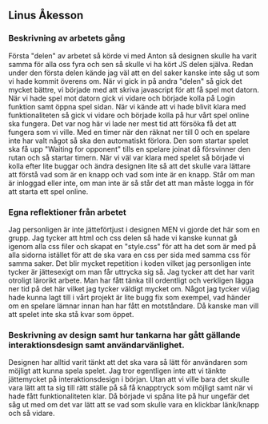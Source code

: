 ## Linus Åkesson

### Beskrivning av arbetets gång 
Första "delen" av arbetet så körde vi med Anton så designen skulle ha varit samma för alla oss fyra och sen så skulle
vi ha kört JS delen själva. Redan under den första delen kände jag väl att en del saker kanske inte såg ut som vi 
hade kommit överens om. När vi gick in på andra "delen" så gick det mycket bättre, vi började med att skriva javascript
för att få spel mot datorn. När vi hade spel mot datorn gick vi vidare och började kolla på Login funktion samt öppna 
spel sidan. När vi kände att vi hade blivit klara med funktionaliteten så gick vi vidare och började kolla på hur vårt
spel online ska fungera. Det var nog här vi lade ner mest tid att försöka få det att fungera som vi ville. Med en timer
när den räknat ner till 0 och en spelare inte har valt något så ska den automatiskt förlora. Den som startar spelet ska
få upp "Waiting for opponent" tills en spelare joinat då försvinner den rutan och så startar timern. När vi väl var
klara med spelet så började vi kolla efter lite buggar och ändra designen lite så att det skulle vara lättare att förstå
vad som är en knapp och vad som inte är en knapp. Står om man är inloggad eller inte, om man inte är så står det att man
måste logga in för att starta ett spel online.


### Egna reflektioner från arbetet 
Jag personligen är inte jätteförtjust i designen MEN vi gjorde det här som en grupp. Jag tycker att html och css delen
så hade vi kanske kunnat gå igenom alla css filer och skapat en "style.css" för att ha det som är med på alla sidorna
istället för att de ska vara en css per sida med samma css för samma saker. Det blir mycket repetition i koden vilket 
jag personligen inte tycker är jättesexigt om man får uttrycka sig så. Jag tycker att det har varit otroligt lärorikt 
arbete. Man har fått tänka till ordentligt och verkligen lägga ner tid på det här vilket jag tycker väldigt mycket om. 
Något jag tycker vi/jag hade kunna lagt till i vårt projekt är lite bugg fix som exempel, vad händer om en spelare 
lämnar innan han har fått en motståndare. Då kanske man vill att spelet inte ska stå kvar som öppet. 

### Beskrivning av design samt hur tankarna har gått gällande interaktionsdesign samt användarvänlighet.
Designen har alltid varit tänkt att det ska vara så lätt för användaren som möjligt att kunna spela spelet. Jag tror 
egentligen inte att vi tänkte jättemycket på interaktionsdesign i början. Utan att vi ville bara det skulle vara lätt att
ta sig till rätt ställe på så få knapptryck som möjligt samt när vi hade fått funktionaliteten klar. Då började vi spåna
lite på hur ungefär det såg ut med om det var lätt att se vad som skulle vara en klickbar länk/knapp och så vidare. 